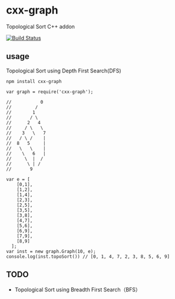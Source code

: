 # cxx-graph

Topological Sort C++ addon

[![Build Status](https://travis-ci.org/Dongss/cxx-graph.svg?branch=master)](https://travis-ci.org/Dongss/cxx-graph)

## usage

Topological Sort using Depth First Search(DFS)

`npm install cxx-graph`

```
var graph = require('cxx-graph');

//           0
//         /
//        1
//       / \
//      2   4 
//     / \   \
//    3   \   7
//   / \ /    |
//  8   5     |
//   \   \    |
//    \   6   |
//     \  |  /
//      \ | /  
//       9
      
var e = [
    [0,1],
    [1,2],
    [1,4],
    [2,3],
    [2,5],
    [3,5],
    [3,8],
    [4,7],
    [5,6],
    [6,9],
    [7,9],
    [8,9]
  ];
var inst = new graph.Graph(10, e);
console.log(inst.topoSort()) // [0, 1, 4, 7, 2, 3, 8, 5, 6, 9]
```


## TODO

* Topological Sort using  Breadth First Search（BFS）

